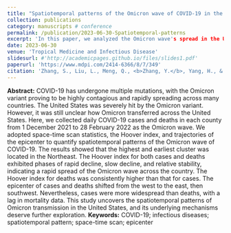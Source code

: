 ```yaml
---
title: "Spatiotemporal patterns of the Omicron wave of COVID-19 in the United States"
collection: publications
category: manuscripts # conference
permalink: /publication/2023-06-30-Spatiotemporal-patterns
excerpt: 'In this paper, we analyzed the Omicron wave's spread in the U.S. from December 2021 to February using space-time scan statistics. The results show rapid nationwide spread, with the epicenter shifting from the west to the east, then southwest.'
date: 2023-06-30
venue: 'Tropical Medicine and Infectious Disease'
slidesurl: #'http://academicpages.github.io/files/slides1.pdf'
paperurl: 'https://www.mdpi.com/2414-6366/8/7/349'
citation: 'Zhang, S., Liu, L., Meng, Q., <b>Zhang, Y.</b>, Yang, H., & Xu, G. (2023). Spatiotemporal patterns of the Omicron wave of COVID-19 in the United States. <i>Tropical Medicine and Infectious Disease, 8</i>(7), 349.'
---
```


__Abstract:__ COVID-19 has undergone multiple mutations, with the Omicron variant proving to be highly contagious and rapidly spreading across many countries. The United States was severely hit by the Omicron variant. However, it was still unclear how Omicron transferred across the United States. Here, we collected daily COVID-19 cases and deaths in each county from 1 December 2021 to 28 February 2022 as the Omicron wave. We adopted space-time scan statistics, the Hoover index, and trajectories of the epicenter to quantify spatiotemporal patterns of the Omicron wave of COVID-19. The results showed that the highest and earliest cluster was located in the Northeast. The Hoover index for both cases and deaths exhibited phases of rapid decline, slow decline, and relative stability, indicating a rapid spread of the Omicron wave across the country. The Hoover index for deaths was consistently higher than that for cases. The epicenter of cases and deaths shifted from the west to the east, then southwest. Nevertheless, cases were more widespread than deaths, with a lag in mortality data. This study uncovers the spatiotemporal patterns of Omicron transmission in the United States, and its underlying mechanisms deserve further exploration.
__Keywords:__ COVID-19; infectious diseases; spatiotemporal pattern; space-time scan; epicenter